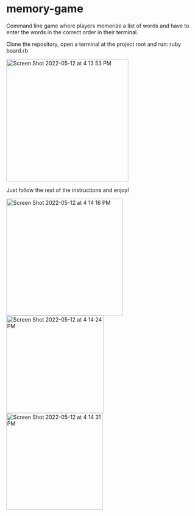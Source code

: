 # memory-game
Command line game where players memorize a list of words and have to enter the words in the correct order in their terminal.

Clone the repository, open a terminal at the project root and run: ruby board.rb

<img width="320" alt="Screen Shot 2022-05-12 at 4 13 53 PM" src="https://user-images.githubusercontent.com/74638539/168169193-345bafb0-cd0b-439f-a31f-104f9ea49ca1.png">

Just follow the rest of the instructions and enjoy!

<img width="306" alt="Screen Shot 2022-05-12 at 4 14 16 PM" src="https://user-images.githubusercontent.com/74638539/168169331-000430a2-a788-4784-86ad-c5ab3cac7e8e.png">

<img width="255" alt="Screen Shot 2022-05-12 at 4 14 24 PM" src="https://user-images.githubusercontent.com/74638539/168169345-9d1a4139-4edb-4fe1-bed3-4f56f782a8b5.png">

<img width="253" alt="Screen Shot 2022-05-12 at 4 14 31 PM" src="https://user-images.githubusercontent.com/74638539/168169358-3af41993-fb79-4296-8a29-19a1f784b700.png">
